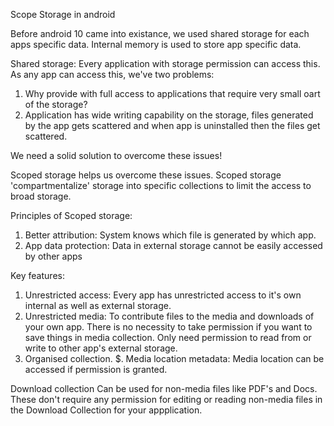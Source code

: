 Scope Storage in android

Before android 10 came into existance, we used shared storage for each apps specific data.
Internal memory is used to store app specific data.

Shared storage: Every application with storage permission can access this.
As any app can access this, we've two problems:
1. Why provide with full access to applications that require very small oart of the storage?
2. Application has wide writing capability on the storage, files generated by the app gets scattered and when app is uninstalled then the files get scattered.

We need a solid solution to overcome these issues!

Scoped storage helps us overcome these issues.
Scoped storage 'compartmentalize' storage into specific collections to limit the access to broad storage.

Principles of Scoped storage:
1. Better attribution: System knows which file is generated by which app.
2. App data protection: Data in external storage cannot be easily accessed by other apps

Key features:
1. Unrestricted access: Every app has unrestricted access to it's own internal as well as external storage.
2. Unrestricted media: To contribute files to the media and downloads of your own app. There is no necessity to take permission if you want to save things in media collection.
Only need permission to read from or write to other app's external storage.
3. Organised collection.
$.
Media location metadata: Media location can be accessed if permission is granted.

Download collection
Can be used for non-media files like PDF's and Docs.
These don't require any permission for editing or reading non-media files in the Download Collection for your appplication.
